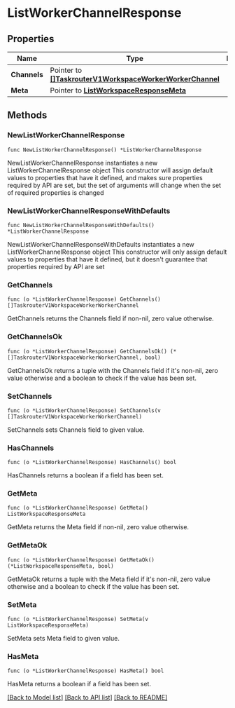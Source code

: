 # ListWorkerChannelResponse

## Properties

Name | Type | Description | Notes
------------ | ------------- | ------------- | -------------
**Channels** | Pointer to [**[]TaskrouterV1WorkspaceWorkerWorkerChannel**](TaskrouterV1WorkspaceWorkerWorkerChannel.md) |  | [optional] 
**Meta** | Pointer to [**ListWorkspaceResponseMeta**](ListWorkspaceResponse_meta.md) |  | [optional] 

## Methods

### NewListWorkerChannelResponse

`func NewListWorkerChannelResponse() *ListWorkerChannelResponse`

NewListWorkerChannelResponse instantiates a new ListWorkerChannelResponse object
This constructor will assign default values to properties that have it defined,
and makes sure properties required by API are set, but the set of arguments
will change when the set of required properties is changed

### NewListWorkerChannelResponseWithDefaults

`func NewListWorkerChannelResponseWithDefaults() *ListWorkerChannelResponse`

NewListWorkerChannelResponseWithDefaults instantiates a new ListWorkerChannelResponse object
This constructor will only assign default values to properties that have it defined,
but it doesn't guarantee that properties required by API are set

### GetChannels

`func (o *ListWorkerChannelResponse) GetChannels() []TaskrouterV1WorkspaceWorkerWorkerChannel`

GetChannels returns the Channels field if non-nil, zero value otherwise.

### GetChannelsOk

`func (o *ListWorkerChannelResponse) GetChannelsOk() (*[]TaskrouterV1WorkspaceWorkerWorkerChannel, bool)`

GetChannelsOk returns a tuple with the Channels field if it's non-nil, zero value otherwise
and a boolean to check if the value has been set.

### SetChannels

`func (o *ListWorkerChannelResponse) SetChannels(v []TaskrouterV1WorkspaceWorkerWorkerChannel)`

SetChannels sets Channels field to given value.

### HasChannels

`func (o *ListWorkerChannelResponse) HasChannels() bool`

HasChannels returns a boolean if a field has been set.

### GetMeta

`func (o *ListWorkerChannelResponse) GetMeta() ListWorkspaceResponseMeta`

GetMeta returns the Meta field if non-nil, zero value otherwise.

### GetMetaOk

`func (o *ListWorkerChannelResponse) GetMetaOk() (*ListWorkspaceResponseMeta, bool)`

GetMetaOk returns a tuple with the Meta field if it's non-nil, zero value otherwise
and a boolean to check if the value has been set.

### SetMeta

`func (o *ListWorkerChannelResponse) SetMeta(v ListWorkspaceResponseMeta)`

SetMeta sets Meta field to given value.

### HasMeta

`func (o *ListWorkerChannelResponse) HasMeta() bool`

HasMeta returns a boolean if a field has been set.


[[Back to Model list]](../README.md#documentation-for-models) [[Back to API list]](../README.md#documentation-for-api-endpoints) [[Back to README]](../README.md)


